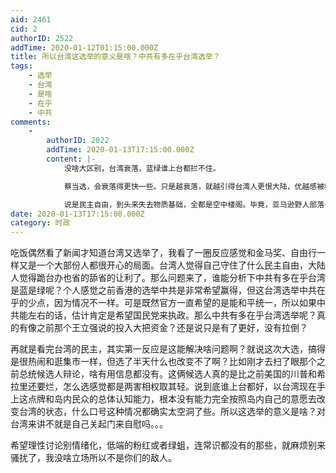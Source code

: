 ```yaml
---
aid: 2461
cid: 2
authorID: 2522
addTime: 2020-01-12T01:15:00.000Z
title: 所以台湾这选举的意义是啥？中共有多在乎台湾选举？
tags:
    - 选举
    - 台湾
    - 是啥
    - 在乎
    - 中共
comments:
    -
        authorID: 2022
        addTime: 2020-01-13T17:15:00.000Z
        content: |-
            没啥大区别，台湾衰落，蓝绿谁上台都拦不住。

            蔡当选，会衰落得更快一些。只是越衰落，就越引得台湾人更恨大陆，优越感被粉碎是发自心底的恨，就像部分香港人一样。

            说是民主自由，到头来失去物质基础，全都是空中楼阁。毕竟，亚马逊野人部落也很民主自由。
date: 2020-01-13T17:15:00.000Z
category: 时政
---
```


吃饭偶然看了新闻才知道台湾又选举了，我看了一圈反应感觉和金马奖、自由行一样又是一个大部份人都很开心的局面。台湾人觉得自己守住了什么民主自由，大陆人觉得跪台办也省的舔省的让利了。那么问题来了，谁能分析下中共有多在乎台湾是蓝是绿呢？个人感觉之前香港的选举中共是非常希望赢得，但这台湾选举中共在乎的少点，因为情况不一样。可是既然官方一直希望的是能和平统一，所以如果中共能左右的话，估计肯定是希望国民党来执政。那么中共有多在乎台湾选举呢？真的有像之前那个王立强说的投入大把资金？还是说只是有了更好，没有拉倒？

再就是看完台湾的民主，其实第一反应是这能解决啥问题啊？就说这次大选，搞得是很热闹和逛集市一样，但选了半天什么也改变不了啊？比如刚才去扫了眼那个之前总统候选人辩论，啥有用信息都没有。这俩候选人真的是比之前美国的川普和希拉里还要烂，怎么选感觉都是两害相权取其轻。说到底谁上台都好，以台湾现在手上这点牌和岛内民众的总体认知能力，根本没有能力完全按照岛内自己的意愿去改变台湾的状态，什么口号这种情况都确实太空洞了些。所以这选举的意义是啥？对台湾来讲不就是自己关起门来自慰吗。。。

希望理性讨论别情绪化，低端的粉红或者绿蛆，连常识都没有的那些，就麻烦别来骚扰了，我没啥立场所以不是你们的敌人。

